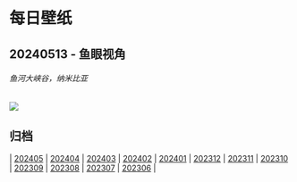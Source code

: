 # 每日壁纸

## 20240513 - 鱼眼视角

###### 鱼河大峡谷，纳米比亚

![](https://www.bing.com/th?id=OHR.NamibiaCanyon_ZH-CN3973338246_UHD.jpg)

## 归档

| [202405](/202405/README.md)
| [202404](/202404/README.md)
| [202403](/202403/README.md)
| [202402](/202402/README.md)
| [202401](/202401/README.md)
| [202312](/202312/README.md)
| [202311](/202311/README.md)
| [202310](/202310/README.md)
| [202309](/202309/README.md)
| [202308](/202308/README.md)
| [202307](/202307/README.md)
| [202306](/202306/README.md)
|